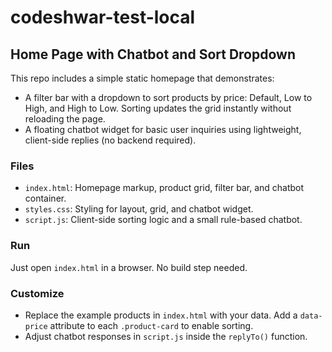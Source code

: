 # codeshwar-test-local

## Home Page with Chatbot and Sort Dropdown

This repo includes a simple static homepage that demonstrates:

- A filter bar with a dropdown to sort products by price: Default, Low to High, and High to Low. Sorting updates the grid instantly without reloading the page.
- A floating chatbot widget for basic user inquiries using lightweight, client-side replies (no backend required).

### Files

- `index.html`: Homepage markup, product grid, filter bar, and chatbot container.
- `styles.css`: Styling for layout, grid, and chatbot widget.
- `script.js`: Client-side sorting logic and a small rule-based chatbot.

### Run

Just open `index.html` in a browser. No build step needed.

### Customize

- Replace the example products in `index.html` with your data. Add a `data-price` attribute to each `.product-card` to enable sorting.
- Adjust chatbot responses in `script.js` inside the `replyTo()` function.
